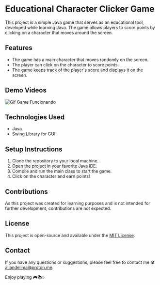 # Educational Character Clicker Game

This project is a simple Java game that serves as an educational tool, developed while learning Java. The game allows players to score points by clicking on a character that moves around the screen.

## Features

* The game has a main character that moves randomly on the screen.
* The player can click on the character to score points.
* The game keeps track of the player's score and displays it on the screen.

## Demo Videos

![Gif Game Funcionando](https://imgur.com/drYmErh.gif)

## Technologies Used

* Java
* Swing Library for GUI

## Setup Instructions

1. Clone the repository to your local  machine.
2. Open the project in your favorite Java IDE.
3. Compile and run the main class to start the game.
4. Click on the character and earn points!

## Contributions

As this project was created for learning purposes and is not intended for further development, contributions are not expected.

## License

This project is open-source and available under the [MIT License](https://github.com/yotozangue/My_First_Game-2020/blob/master/LICENSE).

## Contact

If you have any questions or suggestions, please feel free to contact me at [allandelima@proton.me](mailto:allandelima@proton.me).

Enjoy playing 🎮📚✨
